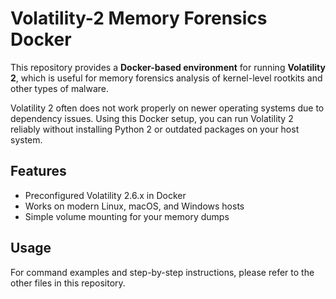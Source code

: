 # Volatility-2 Memory Forensics Docker

This repository provides a **Docker-based environment** for running **Volatility 2**, which is useful for memory forensics analysis of kernel-level rootkits and other types of malware.  

Volatility 2 often does not work properly on newer operating systems due to dependency issues. Using this Docker setup, you can run Volatility 2 reliably without installing Python 2 or outdated packages on your host system.  

## Features
- Preconfigured Volatility 2.6.x in Docker  
- Works on modern Linux, macOS, and Windows hosts  
- Simple volume mounting for your memory dumps  

## Usage
For command examples and step-by-step instructions, please refer to the other files in this repository.  

